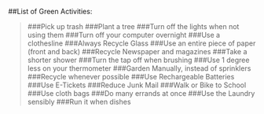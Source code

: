 ##List of Green Activities:
>###Pick up trash
>###Plant a tree
>###Turn off the lights when not using them
>###Turn off your computer overnight
>###Use a clothesline
>###Always Recycle Glass
>###Use an entire piece of paper (front and back)
>###Recycle Newspaper and magazines
>###Take a shorter shower
>###Turn the tap off when brushing
>###Use 1 degree less on your thermometer
>###Garden Manually, instead of sprinklers
>###Recycle whenever possible
>###Use Rechargeable Batteries
>###Use E-Tickets
>###Reduce Junk Mail
>###Walk or Bike to School
>###Use cloth bags
>###Do many errands at once
>###Use the Laundry sensibly
>###Run it when dishes
